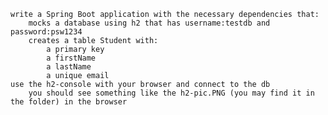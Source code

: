 
    write a Spring Boot application with the necessary dependencies that:
        mocks a database using h2 that has username:testdb and password:psw1234
        creates a table Student with:
            a primary key
            a firstName
            a lastName
            a unique email
    use the h2-console with your browser and connect to the db
        you should see something like the h2-pic.PNG (you may find it in the folder) in the browser


